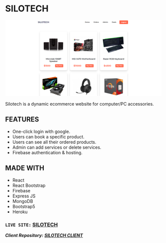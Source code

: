 # SILOTECH

![SILOTECH](https://raw.githubusercontent.com/mekaiser/silotech-client/main/src/images/silotech-git-cover.png)

Silotech is a dynamic ecommerce website for computer/PC accessories.

## FEATURES

- One-click login with google.
- Users can book a specific product.
- Users can see all their ordered products.
- Admin can add services or delete services.
- Firebase authentication & hosting.

## MADE WITH

- React
- React Bootstrap
- Firebase
- Express JS
- MongoDB
- Bootstrap5
- Heroku

### `LIVE SITE:` [SILOTECH](https://silotech-shop.web.app/)

**_Client Repository:_** **_[SILOTECH CLIENT](https://github.com/mekaiser/silotech-client)_**
